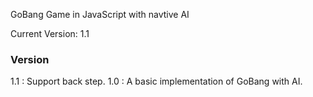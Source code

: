 GoBang Game in JavaScript with navtive AI

Current Version: 1.1

### Version
1.1 : Support back step.
1.0 : A basic implementation of GoBang with AI.
